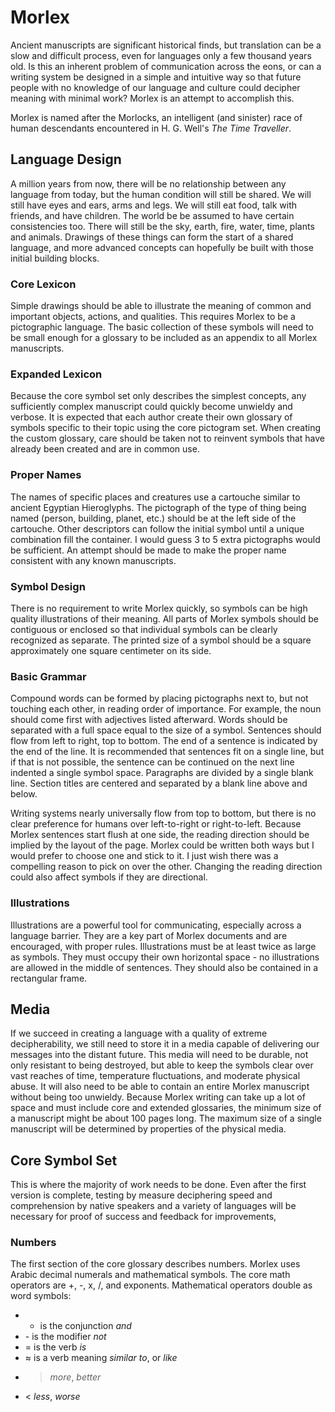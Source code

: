 # Morlex

Ancient manuscripts are significant historical finds, but translation can be a slow and difficult process, even for languages only a few thousand years old. Is this an inherent problem of communication across the eons, or can a writing system be designed in a simple and intuitive way so that future people with no knowledge of our language and culture could decipher meaning with minimal work? Morlex is an attempt to accomplish this.

Morlex is named after the Morlocks, an intelligent (and sinister) race of human descendants encountered in H. G. Well's *The Time Traveller*.

## Language Design

A million years from now, there will be no relationship between any language from today, but the human condition will still be shared. We will still have eyes and ears, arms and legs. We will still eat food, talk with friends, and have children. The world be be assumed to have certain consistencies too. There will still be the sky, earth, fire, water, time, plants and animals. Drawings of these things can form the start of a shared language, and more advanced concepts can hopefully be built with those initial building blocks.

### Core Lexicon

Simple drawings should be able to illustrate the meaning of common and important objects, actions, and qualities. This requires Morlex to be a pictographic language. The basic collection of these symbols will need to be small enough for a glossary to be included as an appendix to all Morlex manuscripts.

### Expanded Lexicon

Because the core symbol set only describes the simplest concepts, any sufficiently complex manuscript could quickly become unwieldy and verbose. It is expected that each author create their own glossary of symbols specific to their topic using the core pictogram set. When creating the custom glossary, care should be taken not to reinvent symbols that have already been created and are in common use.

### Proper Names

The names of specific places and creatures use a cartouche similar to ancient Egyptian Hieroglyphs. The pictograph of the type of thing being named (person, building, planet, etc.) should be at the left side of the cartouche. Other descriptors can follow the initial symbol until a unique combination fill the container. I would guess 3 to 5 extra pictographs would be sufficient. An attempt should be made to make the proper name consistent with any known manuscripts.

### Symbol Design

There is no requirement to write Morlex quickly, so symbols can be high quality illustrations of their meaning. All parts of Morlex symbols should be contiguous or enclosed so that individual symbols can be clearly recognized as separate. The printed size of a symbol should be a square approximately one square centimeter on its side.

### Basic Grammar

Compound words can be formed by placing pictographs next to, but not touching each other, in reading order of importance. For example, the noun should come first with adjectives listed afterward. Words should be separated with a full space equal to the size of a symbol. Sentences should flow from  left to right, top to bottom. The end of a sentence is indicated by the end of the line. It is recommended that sentences fit on a single line, but if that is not possible, the sentence can be continued on the next line indented a single symbol space. Paragraphs are divided by a single blank line. Section titles are centered and separated by a blank line above and below.

Writing systems nearly universally flow from top to bottom, but there is no clear preference for humans over left-to-right or right-to-left. Because Morlex sentences start flush at one side, the reading direction should be implied by the layout of the page. Morlex could be written both ways but I would prefer to choose one and stick to it. I just wish there was a compelling reason to pick on over the other. Changing the reading direction could also affect symbols if they are directional.

### Illustrations

Illustrations are a powerful tool for communicating, especially across a language barrier. They are a key part of Morlex documents and are encouraged, with proper rules. Illustrations must be at least twice as large as symbols. They must occupy their own horizontal space - no illustrations are allowed in the middle of sentences. They should also be contained in a rectangular frame.

## Media

If we succeed in creating a language with a quality of extreme decipherability, we still need to store it in a media capable of delivering our messages into the distant future. This media will need to be durable, not only resistant to being destroyed, but able to keep the symbols clear over vast reaches of time, temperature fluctuations, and moderate physical abuse. It will also need to be able to contain an entire Morlex manuscript without being too unwieldy. Because Morlex writing can take up a lot of space and must include core and extended glossaries, the minimum size of a manuscript might be about 100 pages long. The maximum size of a single manuscript will be determined by properties of the physical media.

## Core Symbol Set

This is where the majority of work needs to be done. Even after the first version is complete, testing by measure deciphering speed and comprehension by native speakers and a variety of languages will be necessary for proof of success and feedback for improvements,

### Numbers

The first section of the core glossary describes numbers. Morlex uses Arabic decimal numerals and mathematical symbols. The core math operators are +, -, x, /, and exponents. Mathematical operators double as word symbols:

- + is the conjunction *and*
- \- is the modifier *not*
- = is the verb *is*
- ≈ is a verb meaning *similar to*, or *like*
- > *more*, *better*
- < *less*, *worse*
